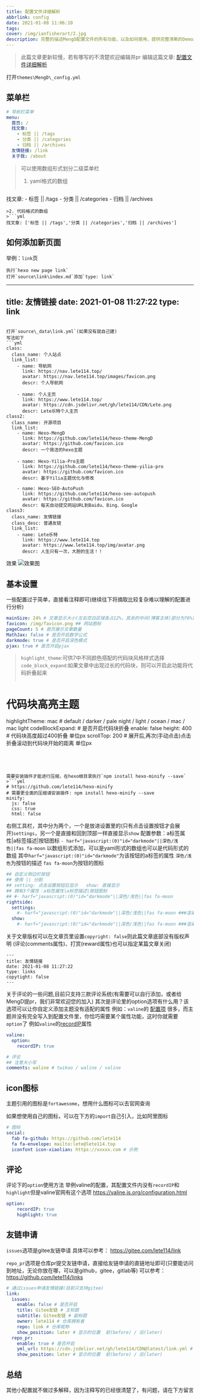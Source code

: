 ```yaml
---
title: 配置文件详细解析
abbrlink: config
date: 2021-01-08 11:06:10
tags:
cover: /img/ianfisherart/2.jpg
description: 完整的描述MengD配置文件的所有功能，以及如何使用，提供完整清晰的Demo示例，如果有什么问题可在文章底部留言
---
```


>此篇文章更新较慢，若有哪写的不清楚欢迎编辑并pr
编辑这篇文章: [配置文件详细解析](https://github.com/lete114/hexo-theme-MengD/edit/docs/source/_posts/%E9%85%8D%E7%BD%AE%E6%96%87%E4%BB%B6%E8%AF%A6%E7%BB%86%E8%A7%A3%E6%9E%90.md)

打开`themes\MengD\_config.yml`

## 菜单栏 

``` yml
# 导航栏菜单
menu:
  首页: /
  找文章: 
    - 标签 || /tags
    - 分类 || /categories
    - 归档 || /archives
  友情链接: /link
  关于我: /about
```

>可以使用数组形式划分二级菜单栏
>1. yaml格式的数组
>```yml
找文章: 
    - 标签 || /tags
    - 分类 || /categories
    - 归档 || /archives
```
>2. 代码格式的数组
>```yml
找文章: ['标签 || /tags','分类 || /categories','归档 || /archives']
```


## 如何添加新页面

举例：`link`页

```
执行`hexo new page link`
打开`source\link\index.md`添加`type: link`
``` 
---
title: 友情链接
date: 2021-01-08 11:27:22
type: link
---
```

打开`source\_data\link.yml`(如果没有就自己建)
写法如下
```yml
class:
  class_name: 个人站点
  link_list:
    - name: 导航网
      link: https://nav.lete114.top/
      avatar: https://nav.lete114.top/images/favicon.png
      descr: 个人导航网
    
    - name: 个人主页
      link: https://www.lete114.top/
      avatar: https://cdn.jsdelivr.net/gh/lete114/CDN/Lete.png
      descr: Lete乐特个人主页
class2:
  class_name: 开源项目
  link_list:
    - name: Hexo-MengD
      link: https://github.com/lete114/hexo-theme-MengD
      avatar: https://github.com/favicon.ico
      descr: 一个简洁的hexo主题

    - name: Hexo-Yilia-Pro主题
      link: https://github.com/lete114/hexo-theme-yilia-pro
      avatar: https://github.com/favicon.ico
      descr: 基于Yilia主题优化与修改

    - name: Hexo-SEO-AutoPush
      link: https://github.com/lete114/hexo-seo-autopush
      avatar: https://github.com/favicon.ico
      descr: 每天自动提交网站URL到Baidu、Bing、Google
class3:
  class_name: 友情链接
  class_desc: 普通友链
  link_list:
    - name: Lete乐特
      link: https://www.lete114.top
      avatar: https://www.lete114.top/img/avatar.png
      descr: 人生只有一次，大胆的生活！！    
```
效果
![效果图](/img/link.png)

## 基本设置

一些配置过于简单，直接看注释即可(继续往下将摘取比较复杂难以理解的配置进行分析)
``` yml
mainSize: 24% # 文章显示大小(左右空白区域各占12%，其余的中间(博客主体)部分为76%)
favicon: /img/favicon.png ## 网站图标
pageCount: 5 # 首页展示文章数量
MathJax: false # 是否开启数学公式
darkmode: true # 是否开启深色模式
pjax: true # 是否开启pjax
```

>
>`highlight_theme`:可供7中不同颜色搭配的代码块风格样式选择
>`code_block_expand`:如果文章中出现过长的代码块，则可以开启此功能将代码折叠起来
>``` yml
# 代码块高亮主题
highlightTheme: mac # default / darker / pale night / light / ocean / mac / mac light
codeBlockExpand: # 是否开启代码块折叠
  enable: false
  height: 400 # 代码块高度超过400折叠 单位px
  scrollTop: 200 # 展开后,再次(手动点击)点击折叠滚动到代码块开始的距离 单位px
```




需要安装插件才能进行压缩，在hexo根目录执行`npm install hexo-minify --save`
>```yml
# https://github.com/lete114/hexo-minify
# 需要更全面的压缩请安装插件: npm install hexo-minify --save
minify:
  js: false
  css: true 
  html: false
```


右侧工具栏，其中分为两个，一个是放进设置里的(只有点击设置按钮才会展开)`settings`，另一个是直接和回到顶部一样直接显示`show`
配置参数：a标签属性|a标签描述|按钮图标
`- harf="javascript:(0)"id="darkmode"||深色/浅色||fas fa-moon`
以数组形式添加，可以是yaml形式的数组也可以是代码形式的数组
其中`harf="javascript:(0)"id="darkmode"`为该按钮的a标签的属性
`深色/浅色`为按钮的描述
`fas fa-moon`为按钮的图标
```yml
## 自定义侧边栏按钮
## 使用 || 分割
## setting: 点击设置按钮后显示   show: 直接显示
## 拥有3个属性：a标签属性|a标签描述|按钮图标
## #- harf="javascript:(0)"id="darkmode"||深色/浅色||fas fa-moon
rightside:
  settings: 
    #- harf="javascript:(0)"id="darkmode"||深色/浅色||fas fa-moon ###渲染结果： <a harf="javascript:(0)" id="darkmode" title="深色/浅色"> <i class="fas fa-moon"></i> </a>
  show: 
    #- harf="javascript:(0)"id="darkmode"||深色/浅色||fas fa-moon ###渲染结果： <a harf="javascript:(0)" id="darkmode" title="深色/浅色"> <i class="fas fa-moon"></i> </a>

```


关于文章版权可以在文章页里设置`copyright: false`则此篇文章底部没有版权声明
(评论(comments属性)、打赏(reward属性)也可以指定某篇文章关闭)
``` 
---
title: 友情链接
date: 2021-01-08 11:27:22
type: links
copytight: false
---
```


关于评论的一些问题,目前只支持三款评论系统(有需要可以自行添加，或者给MengD提pr，我们非常欢迎您的加入)
其次是评论里的option选项有什么用？该选项可以让你自定义添加主题没有适配的属性
例如：`valine`的 [配置项](https://valine.js.org/configuration.html) 很多，而主题并没有完全写入到配置文件里，你恰巧需要某个属性功能，这时你就需要`option`了
例如`valine`的[recordIP](https://valine.js.org/configuration.html#recordIP)属性
```yml
valine:
  option:
    recordIP: true
```
```yml
# 评论
## 注意大小写
comments: waline # twikoo / waline / valine
```



## icon图标
主题引用的图标是`fortawesome`，想用什么图标可以去官网查询

如果想使用自己的图标，可以在下方的`import`自己引入，比如阿里图标

``` yml
# 图标
social:
  fab fa-github: https://github.com/lete114
  fa fa-envelope: mailto:lete@lete114.top
  iconfont icon-xiaolian: https://xxxxx.com # 示例
```

## 评论
评论下的`option`使用方法
举例valine的配置，其配置文件内没有`recordIP`和`highlight`但是valine官网有这个选项
https://valine.js.org/configuration.html
```yml
option:
    recordIP: true
    highlight: true
```

## 友链申请

`issues`选项是gitee友链申请
具体可以参考： https://gitee.com/lete114/link

`repo_pr`选项是仓库pr提交友链申请，直接给友链申请的直链地址即可(只要能访问到地址，无论你放在哪，可以是github，gitee，gitlab等)
可以参考： https://github.com/lete114/links

```yml
# 通过issues申请友情链接(目前只支持gitee)
link:
  issues:
    enable: false # 是否开启
    title: Gitee友链 # 主标题
    subtitle: Gitee友链 # 副标题
    owner: lete114 # 仓库拥有者
    repo: link # 仓库昵称
    show_position: later # 显示的位置  前(before) / 后(later)
  repo_pr:  
    enable: true # 是否开启
    yml_url: https://cdn.jsdelivr.net/gh/lete114/CDN@latest/link.yml # 友链yml文件
    show_position: later # 显示的位置  前(before) / 后(later)
```

## 总结

其他小配置就不做过多解释，因为注释写的已经很清楚了，有问题，请在下方留言